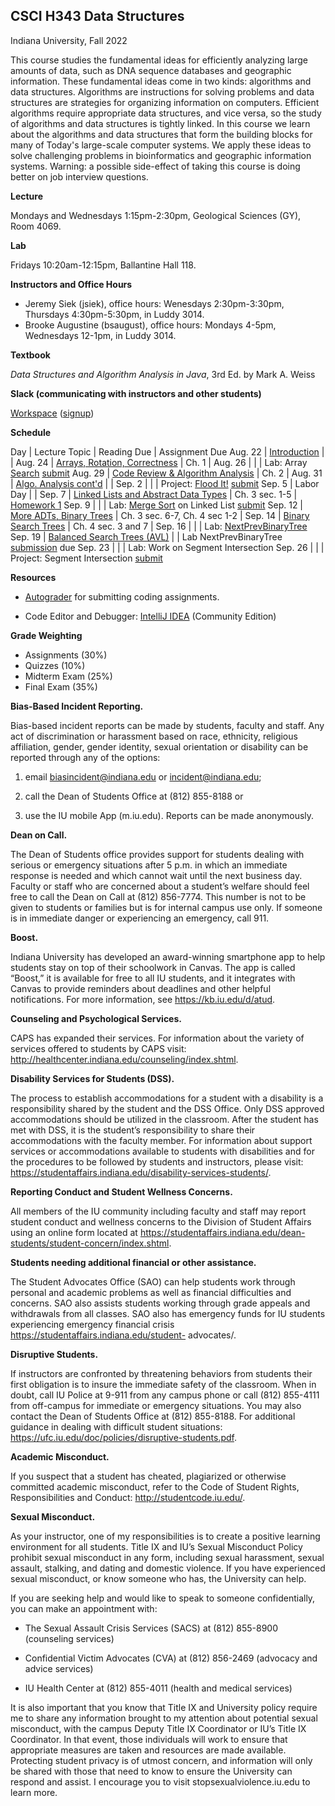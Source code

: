 ## CSCI H343 Data Structures

Indiana University, Fall 2022


This course studies the fundamental ideas for efficiently analyzing
large amounts of data, such as DNA sequence databases and geographic
information. These fundamental ideas come in two kinds: algorithms and
data structures. Algorithms are instructions for solving problems and
data structures are strategies for organizing information on
computers. Efficient algorithms require appropriate data structures,
and vice versa, so the study of algorithms and data structures is
tightly linked. In this course we learn about the algorithms and data
structures that form the building blocks for many of Today's
large-scale computer systems. We apply these ideas to solve
challenging problems in bioinformatics and geographic information
systems. Warning: a possible side-effect of taking this course is
doing better on job interview questions.

**Lecture** 

Mondays and Wednesdays 1:15pm-2:30pm, Geological Sciences (GY), Room 4069.

**Lab** 

Fridays 10:20am-12:15pm, Ballantine Hall 118.

**Instructors and Office Hours**

* Jeremy Siek (jsiek), office hours: Wenesdays 2:30pm-3:30pm, Thursdays 4:30pm-5:30pm, in Luddy 3014.
* Brooke Augustine (bsaugust), office hours: Mondays 4-5pm, Wednesdays 12-1pm, in Luddy 3014.

**Textbook**

*Data Structures and Algorithm Analysis in Java*, 3rd Ed. by Mark A. Weiss

**Slack (communicating with instructors and other students)**

[Workspace](https://h343datastruc-h256084.slack.com)
 ([signup](https://join.slack.com/t/h343datastruc-h256084/shared_invite/zt-1e7jf70gm-~sf6Fcc~0waqxHsdF1qSCg))

**Schedule**

Day     | Lecture Topic         | Reading Due    | Assignment Due
Aug. 22 | [Introduction](./lectures/Aug-22.md) |   |
Aug. 24 | [Arrays, Rotation, Correctness](./lectures/Aug-24.md) | Ch. 1 | 
Aug. 26 |                       |                | Lab: Array [Search](./Search/README.md) [submit](https://autograder.luddy.indiana.edu/web/project/461)
Aug. 29 | [Code Review & Algorithm Analysis](./lectures/Aug-29.md) | Ch. 2 |
Aug. 31  | [Algo. Analysis cont'd](./lectures/Aug-31.md) |    |
Sep. 2  |                       |                | Project: [Flood It!](./FloodIt/README.md) [submit](https://autograder.luddy.indiana.edu/web/project/456)
Sep. 5  | Labor Day             |                |
Sep. 7  | [Linked Lists and Abstract Data Types](./lectures/Sep-7.md) | Ch. 3 sec. 1-5 | [Homework 1](./HW1.md)
Sep. 9  |              |                | Lab: [Merge Sort](./MergeSortList/README.md) on Linked List [submit](https://autograder.luddy.indiana.edu/web/project/509)
Sep. 12 | [More ADTs, Binary Trees](./lectures/Sep-12.md) | Ch. 3 sec. 6-7, Ch. 4 sec 1-2 | 
Sep. 14 | [Binary Search Trees](./lectures/Sep-14.md) | Ch. 4 sec. 3 and 7 |
Sep. 16 | | | Lab: [NextPrevBinaryTree](./NextPrevBinaryTree/README.md)
Sep. 19 | [Balanced Search Trees (AVL)](./lectures/Sep-19.md) | | Lab NextPrevBinaryTree [submission](https://autograder.luddy.indiana.edu/web/project/458) due
Sep. 23 | | | Lab: Work on Segment Intersection
Sep. 26 | | | Project: Segment Intersection [submit](https://autograder.luddy.indiana.edu/web/project/465)

**Resources**

* [Autograder](https://autograder.luddy.indiana.edu/web/course/39) for
  submitting coding assignments.

* Code Editor and Debugger: 
  [IntelliJ IDEA](https://www.jetbrains.com/idea/download) (Community Edition)

**Grade Weighting**

* Assignments (30%)
* Quizzes (10%)
* Midterm Exam (25%)
* Final Exam (35%)


**Bias-Based Incident Reporting.**

Bias-based incident reports can be made by students, faculty and
staff. Any act of discrimination or harassment based on race,
ethnicity, religious affiliation, gender, gender identity, sexual
orientation or disability can be reported through any of the options:

1) email biasincident@indiana.edu or incident@indiana.edu;

2) call the Dean of Students Office at (812) 855-8188 or

3) use the IU mobile App (m.iu.edu). Reports can be made anonymously.

**Dean on Call.**

The Dean of Students office provides support for students dealing with
serious or emergency situations after 5 p.m. in which an immediate
response is needed and which cannot wait until the next business
day. Faculty or staff who are concerned about a student’s welfare
should feel free to call the Dean on Call at (812) 856-7774. This
number is not to be given to students or families but is for internal
campus use only. If someone is in immediate danger or experiencing an
emergency, call 911.

**Boost.**

Indiana University has developed an award-winning smartphone app to
help students stay on top of their schoolwork in Canvas. The app is
called “Boost,” it is available for free to all IU students, and it
integrates with Canvas to provide reminders about deadlines and other
helpful notifications. For more information, see
https://kb.iu.edu/d/atud.

**Counseling and Psychological Services.**

CAPS has expanded their services. For information about the variety of
services offered to students by CAPS visit:
http://healthcenter.indiana.edu/counseling/index.shtml.


**Disability Services for Students (DSS).**

The process to establish accommodations for a student with a
disability is a responsibility shared by the student and the DSS
Office. Only DSS approved accommodations should be utilized in the
classroom. After the student has met with DSS, it is the student’s
responsibility to share their accommodations with the faculty
member. For information about support services or accommodations
available to students with disabilities and for the procedures to be
followed by students and instructors, please visit:
https://studentaffairs.indiana.edu/disability-services-students/.

**Reporting Conduct and Student Wellness Concerns.**

All members of the IU community including faculty and staff may report
student conduct and wellness concerns to the Division of Student
Affairs using an online form located at
https://studentaffairs.indiana.edu/dean-students/student-concern/index.shtml.

**Students needing additional financial or other assistance.**

The Student Advocates Office (SAO) can help students work through
personal and academic problems as well as financial difficulties and
concerns. SAO also assists students working through grade appeals and
withdrawals from all classes. SAO also has emergency funds for IU
students experiencing emergency financial crisis
https://studentaffairs.indiana.edu/student- advocates/.

**Disruptive Students.**

If instructors are confronted by threatening behaviors from students
their first obligation is to insure the immediate safety of the
classroom. When in doubt, call IU Police at 9-911 from any campus
phone or call (812) 855-4111 from off-campus for immediate or
emergency situations. You may also contact the Dean of Students Office
at (812) 855-8188. For additional guidance in dealing with difficult
student situations:
https://ufc.iu.edu/doc/policies/disruptive-students.pdf.

**Academic Misconduct.**

If you suspect that a student has cheated, plagiarized or otherwise committed academic misconduct, refer to the Code of Student Rights, Responsibilities and Conduct:
http://studentcode.iu.edu/.

**Sexual Misconduct.**

As your instructor, one of my responsibilities is to create a positive
learning environment for all students. Title IX and IU’s Sexual
Misconduct Policy prohibit sexual misconduct in any form, including
sexual harassment, sexual assault, stalking, and dating and domestic
violence. If you have experienced sexual misconduct, or know someone
who has, the University can help.

If you are seeking help and would like to speak to someone
confidentially, you can make an appointment with:

* The Sexual Assault Crisis Services (SACS) at (812) 855-8900
  (counseling services)

* Confidential Victim Advocates (CVA) at (812) 856-2469 (advocacy and
  advice services)

* IU Health Center at (812) 855-4011 (health and medical services)

It is also important that you know that Title IX and University policy
require me to share any information brought to my attention about
potential sexual misconduct, with the campus Deputy Title IX
Coordinator or IU’s Title IX Coordinator. In that event, those
individuals will work to ensure that appropriate measures are taken
and resources are made available. Protecting student privacy is of
utmost concern, and information will only be shared with those that
need to know to ensure the University can respond and assist.  I
encourage you to visit
stopsexualviolence.iu.edu to learn more.
